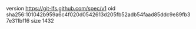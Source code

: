 version https://git-lfs.github.com/spec/v1
oid sha256:101042b959a6c4f020d0542613d205fb52adb54faad85ddc9e89fb37e311bf16
size 1432
